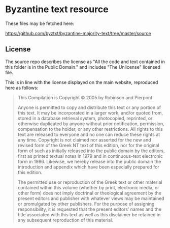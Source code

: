 # Byzantine text resource

These files may be fetched here:

https://github.com/byztxt/byzantine-majority-text/tree/master/source

## License

The source repo describes the license as "All the code and text contained in
this folder is in the Public Domain." and includes "The Unlicense" licensed
file.

This is in line with the license displayed on the main website, reproduced
here as follows:

> This Compilation is Copyright © 2005 by Robinson and Pierpont    
>
> Anyone is permitted to copy and distribute this text or any portion of
> this text. It may be incorporated in a larger work, and/or quoted from,
> stored in a database retrieval system, photocopied, reprinted, or
> otherwise duplicated by anyone without prior notification, permission,
> compensation to the holder, or any other restrictions. All rights to
> this text are released to everyone and no one can reduce these rights
> at any time. Copyright is not claimed nor asserted for the new and
> revised form of the Greek NT text of this edition, nor for the original
> form of such as initially released into the public domain by the editors,
> first as printed textual notes in 1979 and in continuous-text electronic
> form in 1986. Likewise, we hereby release into the public domain the
> introduction and appendix which have been especially prepared for this
> edition.
>
> The permitted use or reproduction of the Greek text or other material
> contained within this volume (whether by print, electronic media, or
> other form) does not imply doctrinal or theological agreement by the
> present editors and publisher with whatever views may be maintained or
> promulgated by other publishers. For the purpose of assigning
> responsibility, it is requested that the present editors’ names and
> the title associated with this text as well as this disclaimer be
> retained in any subsequent reproduction of this material.
